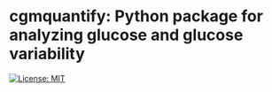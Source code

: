 
# cgmquantify: Python package for analyzing glucose and glucose variability

[![License: MIT](https://img.shields.io/badge/License-MIT-yellow.svg)](https://opensource.org/licenses/MIT)

